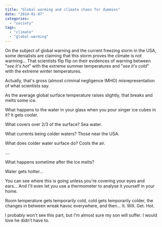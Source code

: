 ```yaml
---
title: "Global warming and climate chaos for dummies"
date: "2014-01-07"
categories: 
  - "society"
tags: 
  - "climate"
  - "global-warming"
---
```


On the subject of global warning and the current freezing storm in the USA, some denialists are claiming that this storm proves the climate is not warming... That scientists flip flip on their evidences of warning between "_see it's hot_" with the extreme summer temperatures and "_see it's cold_" with the extreme winter temperatures.

Actually, that's gross (almost criminal negligence IMHO) misrepresentation of what scientists say.

As the average global surface temperature raises slightly, that breaks and melts some ice.

What happens to the water in your glass when you pour singer ice cubes in it? It gets cooler.

What covers over 2/3 of the surface? Sea water.

What currents being colder waters? Those near the USA.

What does colder water surface do? Cools the air.

....

What happens sometime after the ice melts?

Water gets hotter...

You can see where this is going unless you're covering your eyes and ears... And I'll even let you use a thermometer to analyse it yourself in your home.

Room temperature gets temporarily cold, cold gets temporarily colder, the changes in between wreak havoc everywhere, and then... It. Will. Get. Hot.

I probably won't see this part, but I'm almost sure my son will suffer. I would love he didn't have to.
